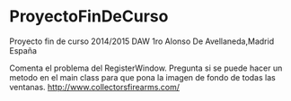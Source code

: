 # ProyectoFinDeCurso
Proyecto fin de curso 2014/2015 DAW 1ro Alonso De Avellaneda,Madrid España

Comenta el problema del RegisterWindow.
Pregunta si se puede hacer un metodo en el main class para que pona la imagen de fondo de todas las ventanas.
http://www.collectorsfirearms.com/
